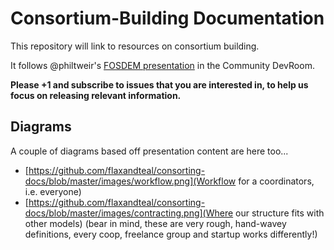 # Consortium-Building Documentation

This repository will link to resources on consortium building.

It follows @philtweir's [FOSDEM presentation](https://flaxandteal.github.io/fosdem-2019-consorting-with-industry/index.html) in the Community DevRoom.

**Please +1 and subscribe to issues that you are interested in, to help us focus on releasing relevant information.**

## Diagrams

A couple of diagrams based off presentation content are here too...

* [https://github.com/flaxandteal/consorting-docs/blob/master/images/workflow.png](Workflow for a coordinators, i.e. everyone)
* [https://github.com/flaxandteal/consorting-docs/blob/master/images/contracting.png](Where our structure fits with other models) (bear in mind, these are very rough, hand-wavey definitions, every coop, freelance group and startup works differently!)
